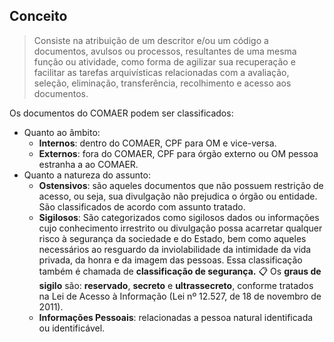 ## Conceito
> Consiste na atribuição de um descritor e/ou um código a documentos, avulsos ou processos, resultantes de uma mesma função ou atividade, como forma de agilizar sua recuperação e facilitar as tarefas arquivísticas relacionadas com a avaliação, seleção, eliminação, transferência, recolhimento e acesso aos documentos.

Os documentos do COMAER podem ser classificados:
- Quanto ao âmbito:
	- **Internos**: dentro do COMAER, CPF para OM e vice-versa.
	- **Externos**: fora do COMAER, CPF para órgão externo ou OM pessoa estranha a ao COMAER.
- Quanto a natureza do assunto:
	- **Ostensivos**: são aqueles documentos que não possuem restrição de acesso, ou seja, sua divulgação não prejudica o órgão ou entidade. São classificados de acordo com assunto tratado.
	- **Sigilosos**: São categorizados como sigilosos dados ou informações cujo conhecimento irrestrito ou divulgação possa acarretar qualquer risco à segurança da sociedade e do Estado, bem como aqueles necessários ao resguardo da inviolabilidade da intimidade da vida privada, da honra e da imagem das pessoas. Essa classificação também é chamada de **classificação de segurança.**
	 📋 Os **graus de sigilo** são: **reservado**, **secreto** e **ultrassecreto**, conforme tratados na Lei de Acesso à Informação (Lei nº 12.527, de 18 de novembro de 2011).
	- **Informações Pessoais**: relacionadas a pessoa natural identificada ou identificável.